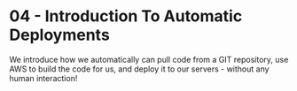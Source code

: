 # 04 - Introduction To Automatic Deployments
We introduce how we automatically can pull code from a GIT repository, use AWS to build the code for us, and deploy it to our servers - without any human interaction!
